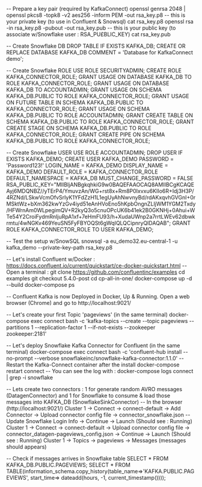 
-- Prepare a key pair (required by KafkaConnect)
  openssl genrsa 2048 | openssl pkcs8 -topk8 -v2 aes256 -inform PEM -out rsa_key.p8
  -- this is your private key (to use in Confluent & Snowsql)
    cat rsa_key.p8
  openssl rsa -in rsa_key.p8 -pubout -out rsa_key.pub
  -- this is your public key (to associate w/Snowflake user : RSA_PU£BLIC_KEY)
    cat rsa_key.pub

-- Create Snowflake DB
  DROP TABLE IF EXISTS KAFKA_DB;
  CREATE OR REPLACE DATABASE KAFKA_DB COMMENT = 'Database for KafkaConnect demo';

-- Create Snowflake ROLE
  USE ROLE SECURITYADMIN;
  CREATE ROLE KAFKA_CONNECTOR_ROLE;
  GRANT USAGE ON DATABASE KAFKA_DB TO ROLE KAFKA_CONNECTOR_ROLE;
  GRANT USAGE ON DATABASE KAFKA_DB TO ACCOUNTADMIN;
  GRANT USAGE ON SCHEMA KAFKA_DB.PUBLIC TO ROLE KAFKA_CONNECTOR_ROLE;
  GRANT USAGE ON FUTURE TABLE IN SCHEMA KAFKA_DB.PUBLIC TO KAFKA_CONNECTOR_ROLE;
  GRANT USAGE ON SCHEMA KAFKA_DB.PUBLIC TO ROLE ACCOUNTADMIN;
  GRANT CREATE TABLE ON SCHEMA KAFKA_DB.PUBLIC TO ROLE KAFKA_CONNECTOR_ROLE;
  GRANT CREATE STAGE ON SCHEMA KAFKA_DB.PUBLIC TO ROLE KAFKA_CONNECTOR_ROLE;
  GRANT CREATE PIPE ON SCHEMA KAFKA_DB.PUBLIC TO ROLE KAFKA_CONNECTOR_ROLE;

-- Create Snowflake USER
  USE ROLE ACCOUNTADMIN;
  DROP USER IF EXISTS KAFKA_DEMO;
  CREATE USER KAFKA_DEMO
	 PASSWORD = 'Password123!'
   LOGIN_NAME = KAFKA_DEMO
   DISPLAY_NAME = KAFKA_DEMO
   DEFAULT_ROLE = KAFKA_CONNECTOR_ROLE
   DEFAULT_NAMESPACE = KAFKA_DB
   MUST_CHANGE_PASSWORD = FALSE
   RSA_PUBLIC_KEY="MIIBIjANBgkqhkiG9w0BAQEFAAOCAQ8AMIIBCgKCAQEAyj6MDQNBZ//yTErP4/YmuvzAn/WG+rst8x+Rm8P0Ixvxu6KIIo6R+Idj3H3P/4RZNd/LSkwVcmOfvSrIyK1YFdZzH1L1egUyAhNwvnyBd/rdAKxqvhGVGnI+0rMSktWz+bXm362kwYzGv4iyd51eAnHVoEno5hKpbOngnZLIjWM1YGM2Txdy/HFWrnAm0WLpegimQV+R2kyQ3o5cnuOPcUK6b41ek2B0GKNHj+0Ahui+WTe54Y2CroiFydmRnIjuRpA1xf+7eHmFU93/h+XudaUWnp2a7rrtLWEv62dbwkrmtu/4wNGKv469YeuSN5FyFBYOQSt6gWqIQLQCipnryQIDAQAB";
  GRANT ROLE KAFKA_CONNECTOR_ROLE TO USER KAFKA_DEMO;

-- Test the setup w/SnowSQL
  snowsql -a eu_demo32.eu-central-1 -u kafka_demo --private-key-path rsa_key.p8

-- Let's install Confluent w/Docker : https://docs.confluent.io/current/quickstart/ce-docker-quickstart.html
  -- Open a terminal :
  git clone https://github.com/confluentinc/examples
  cd examples
  git checkout 5.4.0-post
  cd cp-all-in-one/
  docker-compose up -d --build
  docker-compose ps

-- Confluent Kafka is now Deployed in Docker, Up & Running.
  Open a web browser (Chrome) and go to http://localhost:9021/

-- Let's create your first Topic 'pageviews' (in the same terminal)
  docker-compose exec connect bash -c 'kafka-topics --create --topic pageviews --partitions 1 --replication-factor 1 --if-not-exists --zookeeper zookeeper:2181'

-- Let's deploy Snowflake Kafka Connector for Confluent (in the same terminal)
  docker-compose exec connect bash -c 'confluent-hub install --no-prompt --verbose snowflakeinc/snowflake-kafka-connector:1.1.0'
-- Restart the Kafka-Connect container after the install
  docker-compose restart connect
  -- You can see the log with : docker-compose logs connect | grep -i snowflake

-- Lets create two connectors :
1 for generate random AVRO messages (DatagenConnector) and 1 for Snowflake to consume & load those messages into KAFKA_DB (SnowflakeSinkConnector)
  -- In the browser (http://localhost:9021/)
  Cluster 1 -> Connect -> connect-default -> Add Connector -> Upload connector config file -> connector_snowflake.json
    -- Update Snowflake Login Info -> Continue -> Launch (Should see : Running)
  Cluster 1 -> Connect -> connect-default -> Upload connector config file -> connector_datagen-pageviews_config.json -> Continue -> Launch (Should see : Running)
  Cluster 1 -> Topics -> pageviews -> Messages (messages should appears)

-- Check if messages arrives in Snowflake table
  SELECT * FROM KAFKA_DB.PUBLIC.PAGEVIEWS;
  SELECT * FROM TABLE(information_schema.copy_history(table_name=>'KAFKA.PUBLIC.PAGEVIEWS', start_time=> dateadd(hours, -1, current_timestamp())));
